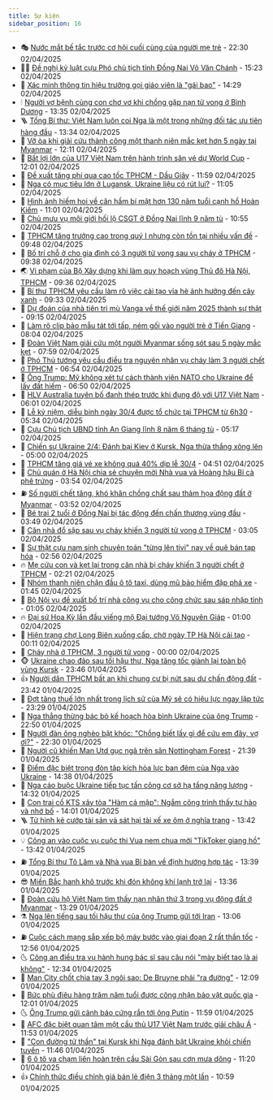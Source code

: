 ```yaml
---
title: Sự kiện
sidebar_position: 16
---
```


<!-- dantri-su-kien:START -->
- 🎭 [Nước mắt bế tắc trước cơ hội cuối cùng của người mẹ trẻ](https://dantri.com.vn/tam-long-nhan-ai/nuoc-mat-be-tac-truoc-co-hoi-cuoi-cung-cua-nguoi-me-tre-20250328212302260.htm) - 22:30 02/04/2025
- 👨‍🏫 [Đề nghị kỷ luật cựu Phó chủ tịch tỉnh Đồng Nai Võ Văn Chánh](https://dantri.com.vn/xa-hoi/de-nghi-ky-luat-cuu-pho-chu-tich-tinh-dong-nai-vo-van-chanh-20250402205224778.htm) - 15:23 02/04/2025
- 🌮 [Xác minh thông tin hiệu trưởng gọi giáo viên là &quot;gái bao&quot;](https://dantri.com.vn/giao-duc/xac-minh-thong-tin-hieu-truong-goi-giao-vien-la-gai-bao-20250402201559627.htm) - 14:29 02/04/2025
- 🕯 [Người vợ bệnh cùng con chơ vơ khi chồng gặp nạn tử vong ở Bình Dương](https://dantri.com.vn/xa-hoi/nguoi-vo-benh-cung-con-cho-vo-khi-chong-gap-nan-tu-vong-o-binh-duong-20250402155543810.htm) - 13:35 02/04/2025
- 🪜 [Tổng Bí thư: Việt Nam luôn coi Nga là một trong những đối tác ưu tiên hàng đầu](https://dantri.com.vn/xa-hoi/tong-bi-thu-viet-nam-luon-coi-nga-la-mot-trong-nhung-doi-tac-uu-tien-hang-dau-20250402203307863.htm) - 13:34 02/04/2025
- 🐘 [Vỡ òa khi giải cứu thành công một thanh niên mắc kẹt hơn 5 ngày tại Myanmar](https://dantri.com.vn/xa-hoi/vo-oa-khi-giai-cuu-thanh-cong-mot-thanh-nien-mac-ket-hon-5-ngay-tai-myanmar-20250402185624466.htm) - 12:11 02/04/2025
- 🤔 [Bất lợi lớn của U17 Việt Nam trên hành trình săn vé dự World Cup](https://dantri.com.vn/the-thao/bat-loi-lon-cua-u17-viet-nam-tren-hanh-trinh-san-ve-du-world-cup-20250402190148657.htm) - 12:01 02/04/2025
- 🧠 [Đề xuất tăng phí qua cao tốc TPHCM - Dầu Giây](https://dantri.com.vn/xa-hoi/de-xuat-tang-phi-qua-cao-toc-tphcm-dau-giay-20250402185528963.htm) - 11:59 02/04/2025
- 📝 [Nga có mục tiêu lớn ở Lugansk, Ukraine liệu có rút lui?](https://dantri.com.vn/the-gioi/nga-co-muc-tieu-lon-o-lugansk-ukraine-lieu-co-rut-lui-20250402124430285.htm) - 11:05 02/04/2025
- 🦏 [Hình ảnh hiếm hoi về căn hầm bí mật hơn 130 năm tuổi cạnh hồ Hoàn Kiếm](https://dantri.com.vn/xa-hoi/hinh-anh-hiem-hoi-ve-can-ham-bi-mat-hon-130-nam-tuoi-canh-ho-hoan-kiem-20250402171015324.htm) - 11:01 02/04/2025
- 🥰 [Chủ mưu vụ môi giới hối lộ CSGT ở Đồng Nai lĩnh 9 năm tù](https://dantri.com.vn/phap-luat/chu-muu-vu-moi-gioi-hoi-lo-csgt-o-dong-nai-linh-9-nam-tu-20250402171646099.htm) - 10:55 02/04/2025
- 🤗 [TPHCM tăng trưởng cao trong quý I nhưng còn tồn tại nhiều vấn đề](https://dantri.com.vn/xa-hoi/tphcm-tang-truong-cao-trong-quy-i-nhung-con-ton-tai-nhieu-van-de-20250402153234937.htm) - 09:48 02/04/2025
- 🌈 [Bố trí chỗ ở cho gia đình có 3 người tử vong sau vụ cháy ở TPHCM](https://dantri.com.vn/xa-hoi/bo-tri-cho-o-cho-gia-dinh-co-3-nguoi-tu-vong-sau-vu-chay-o-tphcm-20250402160750138.htm) - 09:38 02/04/2025
- 🌏 [Vi phạm của Bộ Xây dựng khi làm quy hoạch vùng Thủ đô Hà Nội, TPHCM](https://dantri.com.vn/xa-hoi/vi-pham-cua-bo-xay-dung-khi-lam-quy-hoach-vung-thu-do-ha-noi-tphcm-20250402151416777.htm) - 09:36 02/04/2025
- 💄 [Bí thư TPHCM yêu cầu làm rõ việc cải tạo vỉa hè ảnh hưởng đến cây xanh](https://dantri.com.vn/xa-hoi/bi-thu-tphcm-yeu-cau-lam-ro-viec-cai-tao-via-he-anh-huong-den-cay-xanh-20250402160257420.htm) - 09:33 02/04/2025
- 👺 [Dự đoán của nhà tiên tri mù Vanga về thế giới năm 2025 thành sự thật](https://dantri.com.vn/the-gioi/du-doan-cua-nha-tien-tri-mu-vanga-ve-the-gioi-nam-2025-thanh-su-that-20250402160008259.htm) - 09:15 02/04/2025
- 👹 [Làm rõ clip bảo mẫu tát tới tấp, ném gối vào người trẻ ở Tiền Giang](https://dantri.com.vn/xa-hoi/lam-ro-clip-bao-mau-tat-toi-tap-nem-goi-vao-nguoi-tre-o-tien-giang-20250402144136324.htm) - 08:04 02/04/2025
- 🌊 [Đoàn Việt Nam giải cứu một người Myanmar sống sót sau 5 ngày mắc kẹt](https://dantri.com.vn/xa-hoi/doan-viet-nam-giai-cuu-mot-nguoi-myanmar-song-sot-sau-5-ngay-mac-ket-20250402124641023.htm) - 07:59 02/04/2025
- 🤠 [Phó Thủ tướng yêu cầu điều tra nguyên nhân vụ cháy làm 3 người chết ở TPHCM](https://dantri.com.vn/xa-hoi/pho-thu-tuong-yeu-cau-dieu-tra-nguyen-nhan-vu-chay-lam-3-nguoi-chet-o-tphcm-20250402134211242.htm) - 06:54 02/04/2025
- 🎊 [Ông Trump: Mỹ không xét tư cách thành viên NATO cho Ukraine để lấy đất hiếm](https://dantri.com.vn/the-gioi/ong-trump-my-khong-xet-tu-cach-thanh-vien-nato-cho-ukraine-de-lay-dat-hiem-20250402134215660.htm) - 06:50 02/04/2025
- 🐘 [HLV Australia tuyên bố đanh thép trước khi đụng độ với U17 Việt Nam](https://dantri.com.vn/the-thao/hlv-australia-tuyen-bo-danh-thep-truoc-khi-dung-do-voi-u17-viet-nam-20250402122442345.htm) - 06:01 02/04/2025
- 💂 [Lễ kỷ niệm, diễu binh ngày 30/4 được tổ chức tại TPHCM từ 6h30](https://dantri.com.vn/xa-hoi/le-ky-niem-dieu-binh-ngay-304-duoc-to-chuc-tai-tphcm-tu-6h30-20250402121905137.htm) - 05:34 02/04/2025
- 👹 [Cựu Chủ tịch UBND tỉnh An Giang lĩnh 8 năm 6 tháng tù](https://dantri.com.vn/phap-luat/cuu-chu-tich-ubnd-tinh-an-giang-linh-8-nam-6-thang-tu-20250402120823620.htm) - 05:17 02/04/2025
- 🦒 [Chiến sự Ukraine 2/4: Đánh bại Kiev ở Kursk, Nga thừa thắng xông lên](https://dantri.com.vn/the-gioi/chien-su-ukraine-24-danh-bai-kiev-o-kursk-nga-thua-thang-xong-len-20250402115051506.htm) - 05:00 02/04/2025
- 🗽 [TPHCM tăng giá vé xe không quá 40% dịp lễ 30/4](https://dantri.com.vn/xa-hoi/tphcm-tang-gia-ve-xe-khong-qua-40-dip-le-304-20250402110053752.htm) - 04:51 02/04/2025
- 💄 [Chủ quán ở Hà Nội chia sẻ chuyện mời Nhà vua và Hoàng hậu Bỉ cà phê trứng](https://dantri.com.vn/du-lich/chu-quan-o-ha-noi-chia-se-chuyen-moi-nha-vua-va-hoang-hau-bi-ca-phe-trung-20250401220923602.htm) - 03:54 02/04/2025
- ⛽️ [Số người chết tăng, khó khăn chồng chất sau thảm họa động đất ở Myanmar](https://dantri.com.vn/the-gioi/so-nguoi-chet-tang-kho-khan-chong-chat-sau-tham-hoa-dong-dat-o-myanmar-20250402103656589.htm) - 03:52 02/04/2025
- 🥷 [Bé trai 2 tuổi ở Đồng Nai bị tác động đến chấn thương vùng đầu](https://dantri.com.vn/xa-hoi/be-trai-2-tuoi-o-dong-nai-bi-tac-dong-den-chan-thuong-vung-dau-20250402091144708.htm) - 03:49 02/04/2025
- 🤖 [Căn nhà đổ sập sau vụ cháy khiến 3 người tử vong ở TPHCM](https://dantri.com.vn/xa-hoi/can-nha-do-sap-sau-vu-chay-khien-3-nguoi-tu-vong-o-tphcm-20250402094918018.htm) - 03:05 02/04/2025
- 🌊 [Sự thật cựu nam sinh chuyên toán &quot;từng lên tivi&quot; nay về quê bán tạp hóa](https://dantri.com.vn/giao-duc/su-that-cuu-nam-sinh-chuyen-toan-tung-len-tivi-nay-ve-que-ban-tap-hoa-20250401204517311.htm) - 02:56 02/04/2025
- 🔥 [Mẹ cứu con và kẹt lại trong căn nhà bị cháy khiến 3 người chết ở TPHCM](https://dantri.com.vn/xa-hoi/me-cuu-con-va-ket-lai-trong-can-nha-bi-chay-khien-3-nguoi-chet-o-tphcm-20250402083102618.htm) - 02:21 02/04/2025
- 🦏 [Nhóm thanh niên chặn đầu ô tô taxi, dùng mũ bảo hiểm đập phá xe](https://dantri.com.vn/phap-luat/nhom-thanh-nien-chan-dau-o-to-taxi-dung-mu-bao-hiem-dap-pha-xe-20250402082602924.htm) - 01:45 02/04/2025
- 🐘 [Bộ Nội vụ đề xuất bố trí nhà công vụ cho công chức sau sáp nhập tỉnh](https://dantri.com.vn/noi-vu/bo-noi-vu-de-xuat-bo-tri-nha-cong-vu-cho-cong-chuc-sau-sap-nhap-tinh-20250402065835978.htm) - 01:05 02/04/2025
- 🔥 [Đại sứ Hoa Kỳ lần đầu viếng mộ Đại tướng Võ Nguyên Giáp](https://dantri.com.vn/xa-hoi/dai-su-hoa-ky-lan-dau-vieng-mo-dai-tuong-vo-nguyen-giap-20250402073637450.htm) - 01:00 02/04/2025
- 💼 [Hiện trạng chợ Long Biên xuống cấp, chờ ngày TP Hà Nội cải tạo](https://dantri.com.vn/xa-hoi/hien-trang-cho-long-bien-xuong-cap-cho-ngay-tp-ha-noi-cai-tao-20250401012342687.htm) - 00:11 02/04/2025
- 🚀 [Cháy nhà ở TPHCM, 3 người tử vong](https://dantri.com.vn/xa-hoi/chay-nha-o-tphcm-3-nguoi-tu-vong-20250402065822374.htm) - 00:00 02/04/2025
- 🐵 [Ukraine chao đảo sau tối hậu thư, Nga tăng tốc giành lại toàn bộ vùng Kursk](https://dantri.com.vn/the-gioi/ukraine-chao-dao-sau-toi-hau-thu-nga-tang-toc-gianh-lai-toan-bo-vung-kursk-20250401170812037.htm) - 23:46 01/04/2025
- 👍 [Người dân TPHCM bất an khi chung cư bị nứt sau dư chấn động đất](https://dantri.com.vn/xa-hoi/nguoi-dan-tphcm-bat-an-khi-chung-cu-bi-nut-sau-du-chan-dong-dat-20250401161726669.htm) - 23:42 01/04/2025
- 🚦 [Đợt tăng thuế lớn nhất trong lịch sử của Mỹ sẽ có hiệu lực ngay lập tức](https://dantri.com.vn/the-gioi/dot-tang-thue-lon-nhat-trong-lich-su-cua-my-se-co-hieu-luc-ngay-lap-tuc-20250402062537019.htm) - 23:29 01/04/2025
- 🥸 [Nga thẳng thừng bác bỏ kế hoạch hòa bình Ukraine của ông Trump](https://dantri.com.vn/the-gioi/nga-thang-thung-bac-bo-ke-hoach-hoa-binh-ukraine-cua-ong-trump-20250402053710255.htm) - 22:50 01/04/2025
- 🥷 [Người đàn ông nghèo bật khóc: &quot;Chồng biết lấy gì để cứu em đây, vợ ơi?&quot;](https://dantri.com.vn/tam-long-nhan-ai/nguoi-dan-ong-ngheo-bat-khoc-chong-biet-lay-gi-de-cuu-em-day-vo-oi-20250329165240231.htm) - 22:30 01/04/2025
- 🤡 [Người cũ khiến Man Utd gục ngã trên sân Nottingham Forest](https://dantri.com.vn/the-thao/nguoi-cu-khien-man-utd-guc-nga-tren-san-nottingham-forest-20250402043559975.htm) - 21:39 01/04/2025
- 🥳 [Điểm đặc biệt trong đòn tập kích hỏa lực ban đêm của Nga vào Ukraine](https://dantri.com.vn/the-gioi/diem-dac-biet-trong-don-tap-kich-hoa-luc-ban-dem-cua-nga-vao-ukraine-20250401212807116.htm) - 14:38 01/04/2025
- 🤩 [Nga cáo buộc Ukraine tiếp tục tấn công cơ sở hạ tầng năng lượng](https://dantri.com.vn/the-gioi/nga-cao-buoc-ukraine-tiep-tuc-tan-cong-co-so-ha-tang-nang-luong-20250401212949781.htm) - 14:32 01/04/2025
- 🎡 [Con trai cố KTS xây tòa &quot;Hàm cá mập&quot;: Ngắm công trình thấy tự hào và nhớ bố](https://dantri.com.vn/xa-hoi/con-trai-co-kts-xay-toa-ham-ca-map-ngam-cong-trinh-thay-tu-hao-va-nho-bo-20250401205904799.htm) - 14:01 01/04/2025
- 🪜 [Tử hình kẻ cướp tài sản và sát hại tài xế xe ôm ở nghĩa trang](https://dantri.com.vn/phap-luat/tu-hinh-ke-cuop-tai-san-va-sat-hai-tai-xe-xe-om-o-nghia-trang-20250401201113698.htm) - 13:42 01/04/2025
- 💡 [Công an vào cuộc vụ cuộc thi Vua nem chua mời &quot;TikToker giang hồ&quot;](https://dantri.com.vn/du-lich/cong-an-vao-cuoc-vu-cuoc-thi-vua-nem-chua-moi-tiktoker-giang-ho-20250401202949218.htm) - 13:42 01/04/2025
- ⛽️ [Tổng Bí thư Tô Lâm và Nhà vua Bỉ bàn về định hướng hợp tác](https://dantri.com.vn/xa-hoi/tong-bi-thu-to-lam-va-nha-vua-bi-ban-ve-dinh-huong-hop-tac-20250401203051464.htm) - 13:39 01/04/2025
- 😎 [Miền Bắc hanh khô trước khi đón không khí lạnh trở lại](https://dantri.com.vn/xa-hoi/mien-bac-hanh-kho-truoc-khi-don-khong-khi-lanh-tro-lai-20250401181132342.htm) - 13:36 01/04/2025
- 🗽 [Đoàn cứu hộ Việt Nam tìm thấy nạn nhân thứ 3 trong vụ động đất ở Myanmar](https://dantri.com.vn/xa-hoi/doan-cuu-ho-viet-nam-tim-thay-nan-nhan-thu-3-trong-vu-dong-dat-o-myanmar-20250401202359695.htm) - 13:29 01/04/2025
- ⚗️ [Nga lên tiếng sau tối hậu thư của ông Trump gửi tới Iran](https://dantri.com.vn/the-gioi/nga-len-tieng-sau-toi-hau-thu-cua-ong-trump-gui-toi-iran-20250401195633991.htm) - 13:06 01/04/2025
- ⛽️ [Cuộc cách mạng sắp xếp bộ máy bước vào giai đoạn 2 rất thần tốc](https://dantri.com.vn/noi-vu/cuoc-cach-mang-sap-xep-bo-may-buoc-vao-giai-doan-2-rat-than-toc-20250401185855212.htm) - 12:56 01/04/2025
- 🌜 [Công an điều tra vụ hành hung bác sĩ sau câu nói &quot;mày biết tao là ai không&quot;](https://dantri.com.vn/phap-luat/cong-an-dieu-tra-vu-hanh-hung-bac-si-sau-cau-noi-may-biet-tao-la-ai-khong-20250401182451588.htm) - 12:34 01/04/2025
- 🦩 [Man City chốt chia tay 3 ngôi sao: De Bruyne phải &quot;ra đường&quot;](https://dantri.com.vn/the-thao/man-city-chot-chia-tay-3-ngoi-sao-de-bruyne-phai-ra-duong-20250401190920261.htm) - 12:09 01/04/2025
- 🦒 [Bức phù điêu hàng trăm năm tuổi được công nhận bảo vật quốc gia](https://dantri.com.vn/doi-song/buc-phu-dieu-hang-tram-nam-tuoi-duoc-cong-nhan-bao-vat-quoc-gia-20250401163809092.htm) - 12:01 01/04/2025
- 🌜 [Ông Trump gửi cảnh báo cứng rắn tới ông Putin](https://dantri.com.vn/the-gioi/ong-trump-gui-canh-bao-cung-ran-toi-ong-putin-20250401161958781.htm) - 11:59 01/04/2025
- 🐎 [AFC đặc biệt quan tâm một cầu thủ U17 Việt Nam trước giải châu Á](https://dantri.com.vn/the-thao/afc-dac-biet-quan-tam-mot-cau-thu-u17-viet-nam-truoc-giai-chau-a-20250401181701381.htm) - 11:53 01/04/2025
- 🌋 [&quot;Con đường tử thần&quot; tại Kursk khi Nga đánh bật Ukraine khỏi chiến tuyến](https://dantri.com.vn/the-gioi/con-duong-tu-than-tai-kursk-khi-nga-danh-bat-ukraine-khoi-chien-tuyen-20250401181035240.htm) - 11:46 01/04/2025
- 🧰 [6 ô tô va chạm liên hoàn trên cầu Sài Gòn sau cơn mưa dông](https://dantri.com.vn/xa-hoi/6-o-to-va-cham-lien-hoan-tren-cau-sai-gon-sau-con-mua-dong-20250401181219247.htm) - 11:20 01/04/2025
- 👍 [Chính thức điều chỉnh giá bán lẻ điện 3 tháng một lần](https://dantri.com.vn/kinh-doanh/chinh-thuc-dieu-chinh-gia-ban-le-dien-3-thang-mot-lan-20250401174907946.htm) - 10:59 01/04/2025<!-- dantri-su-kien:END -->
